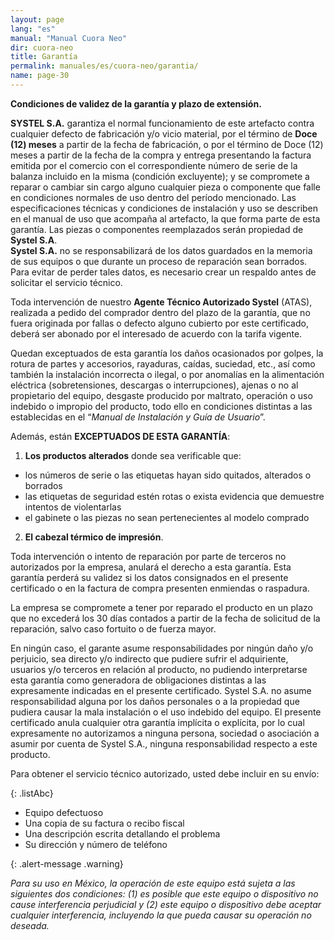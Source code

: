 ```yaml
---
layout: page
lang: "es"
manual: "Manual Cuora Neo"
dir: cuora-neo
title: Garantía
permalink: manuales/es/cuora-neo/garantia/
name: page-30
---
```

**Condiciones de validez de la garantía y plazo de extensión.**

**SYSTEL S.A.** garantiza el normal funcionamiento de este artefacto contra cualquier defecto de fabricación y/o vicio material, por el término de **Doce (12) meses** a partir de la fecha de fabricación, o por el término de Doce (12) meses a partir de la fecha de la compra y entrega presentando la factura emitida por el comercio con el correspondiente número de serie de la balanza incluido en la misma (condición excluyente); y se compromete a reparar o cambiar sin cargo alguno cualquier pieza o componente que falle en condiciones normales de uso dentro del período mencionado. Las especificaciones técnicas y condiciones de instalación y uso se describen en el manual de uso que acompaña al artefacto, la que forma parte de esta garantía. Las piezas o componentes reemplazados serán propiedad de **Systel S.A**.<br>**Systel S.A.** no se responsabilizará de los datos guardados en la memoria de sus equipos o que durante un proceso de reparación sean borrados. Para evitar de perder tales datos, es necesario crear un respaldo antes de solicitar el servicio técnico.

Toda intervención de nuestro **Agente Técnico Autorizado Systel** (ATAS), realizada a pedido del comprador dentro del plazo de la garantía, que no fuera originada por fallas o defecto alguno cubierto por este certificado, deberá ser abonado por el interesado de acuerdo con la tarifa vigente.

Quedan exceptuados de esta garantía los daños ocasionados por golpes, la rotura de partes y accesorios, rayaduras, caídas, suciedad, etc., así como también la instalación incorrecta o ilegal, o por anomalías en la alimentación eléctrica (sobretensiones, descargas o interrupciones), ajenas o no al propietario del equipo, desgaste producido por maltrato, operación o uso indebido o impropio del producto, todo ello en condiciones distintas a las establecidas en el “_Manual de Instalación y Guía de Usuario_”.

Además, están **EXCEPTUADOS DE ESTA GARANTÍA**:

1. **Los productos alterados** donde sea verificable que:
  - los números de serie o las etiquetas hayan sido quitados, alterados o borrados
  - las etiquetas de seguridad estén rotas o exista evidencia que demuestre intentos de violentarlas
  - el gabinete o las piezas no sean pertenecientes al modelo comprado

2. **El cabezal térmico de impresión**.

Toda intervención o intento de reparación por parte de terceros no autorizados por la empresa, anulará el derecho a esta garantía. Esta garantía perderá su validez si los datos consignados en el presente certificado o en la factura de compra presenten enmiendas o raspadura.

La empresa se compromete a tener por reparado el producto en un plazo que no excederá los 30 días contados a partir de la fecha de solicitud de la reparación, salvo caso fortuito o de fuerza mayor.

En ningún caso, el garante asume responsabilidades por ningún daño y/o perjuicio, sea directo y/o indirecto que pudiere sufrir el adquiriente, usuarios y/o terceros en relación al producto, no pudiendo interpretarse esta garantía como generadora de obligaciones distintas a las expresamente indicadas en el presente certificado. Systel S.A. no asume responsabilidad alguna por los daños personales o a la propiedad que pudiera causar la mala instalación o el uso indebido del equipo. El presente certificado anula cualquier otra garantía implícita o explícita, por lo cual expresamente no autorizamos a ninguna persona, sociedad o asociación a asumir por cuenta de Systel S.A., ninguna responsabilidad respecto a este producto.

Para obtener el servicio técnico autorizado, usted debe incluir en su envío:

{: .listAbc}
- Equipo defectuoso
- Una copia de su factura o recibo fiscal
- Una descripción escrita detallando el problema
- Su dirección y número de teléfono



{: .alert-message .warning}

*Para su uso en México, la operación de este equipo está sujeta a las siguientes dos condiciones: (1) es posible que este equipo o dispositivo no cause interferencia perjudicial y (2) este equipo o dispositivo debe aceptar cualquier interferencia, incluyendo la que pueda causar su operación no deseada.*

